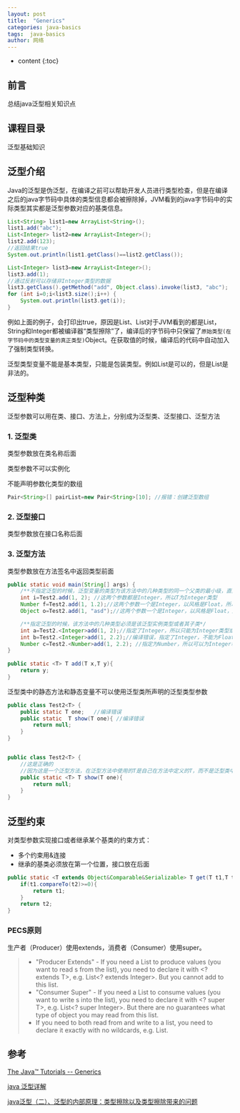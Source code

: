 ```yaml
---
layout: post
title:  "Generics"
categories: java-basics
tags:  java-basics
author: 网络
---
```


* content
{:toc}


## 前言


总结java泛型相关知识点

##  课程目录

泛型基础知识









## 泛型介绍

Java的泛型是伪泛型，在编译之前可以帮助开发人员进行类型检查，但是在编译之后的java字节码中具体的类型信息都会被擦除掉，JVM看到的java字节码中的实际类型其实都是泛型参数对应的基类信息。

```java
List<String> list1=new ArrayList<String>();
list1.add("abc");
List<Integer> list2=new ArrayList<Integer>();
list2.add(123);
//返回结果true
System.out.println(list1.getClass()==list2.getClass());

List<Integer> list3=new ArrayList<Integer>();
list3.add(1);
//通过反射可以存储非Integer类型的数据
list3.getClass().getMethod("add", Object.class).invoke(list3, "abc");
for (int i=0;i<list3.size();i++) {
    System.out.println(list3.get(i));
}
```

例如上面的例子，会打印出true，原因是List<String>、List<Integer>对于JVM看到的都是List<Object>，String和Integer都被编译器“类型擦除”了，编译后的字节码中只保留了`原始类型(在字节码中的类型变量的真正类型)`Object。在获取值的时候，编译后的代码中自动加入了强制类型转换。

泛型类型变量不能是基本类型，只能是包装类型。例如List<Integer>是可以的，但是List<int>是非法的。

## 泛型种类

泛型参数可以用在类、接口、方法上，分别成为泛型类、泛型接口、泛型方法

### 1. 泛型类

类型参数放在类名称后面

类型参数不可以实例化

不能声明参数化类型的数组
```java
Pair<String>[] pairList=new Pair<String>[10]; //报错：创建泛型数组
```


### 2. 泛型接口

类型参数放在接口名称后面

### 3. 泛型方法

类型参数放在方法签名中返回类型前面

```java
public static void main(String[] args) {
    /**不指定泛型的时候，泛型变量的类型为该方法中的几种类型的同一个父类的最小级，直到Object*/  
    int i=Test2.add(1, 2); //这两个参数都是Integer，所以T为Integer类型  
    Number f=Test2.add(1, 1.2);//这两个参数一个是Integer，以风格是Float，所以取同一父类的最小级，为Number  
    Object o=Test2.add(1, "asd");//这两个参数一个是Integer，以风格是Float，所以取同一父类的最小级，为Object  

    /**指定泛型的时候，该方法中的几种类型必须是该泛型实例类型或者其子类*/  
    int a=Test2.<Integer>add(1, 2);//指定了Integer，所以只能为Integer类型或者其子类  
    int b=Test2.<Integer>add(1, 2.2);//编译错误，指定了Integer，不能为Float  
    Number c=Test2.<Number>add(1, 2.2); //指定为Number，所以可以为Integer和Float  
}
 
public static <T> T add(T x,T y){  
    return y;  
}
```

泛型类中的静态方法和静态变量不可以使用泛型类所声明的泛型类型参数

```java
public class Test2<T> {
    public static T one;   //编译错误
    public static  T show(T one){ //编译错误
        return null;    
    }  
}


public class Test2<T> {
    //这是正确的
    //因为这是一个泛型方法，在泛型方法中使用的T是自己在方法中定义的T，而不是泛型类中的T
    public static <T> T show(T one){
        return null;    
    }
}
```

## 泛型约束

对类型参数实现接口或者继承某个基类的约束方式：
* 多个约束用&连接
* 继承的基类必须放在第一个位置，接口放在后面

```java
public static <T extends Object&Comparable&Serializable> T get(T t1,T t2) {
	if(t1.compareTo(t2)>=0){
        return t1;
    }
	return t2;  
}
```

### PECS原则

生产者（Producer）使用extends，消费者（Consumer）使用super。

> * "Producer Extends" - If you need a List to produce <T> values (you want to read <T>s from the list), you need to declare it with <? extends T>, e.g.     List<? extends Integer>. But you cannot add to this list.
> * "Consumer Super" - If you need a List to consume <T> values (you want to write <T>s into the list), you need to declare it with <? super T>, e.g. List<? super Integer>. But there are no guarantees what type of object you may read from this list.
> * If you need to both read from and write to a list, you need to declare it exactly with no wildcards, e.g. List<Integer>.



## 参考

[The Java™ Tutorials -- Generics](https://docs.oracle.com/javase/tutorial/extra/generics/index.html)

[java 泛型详解](https://blog.csdn.net/s10461/article/details/53941091)

[java泛型（二）、泛型的内部原理：类型擦除以及类型擦除带来的问题](https://www.cnblogs.com/shangxiaofei/p/3848500.html)